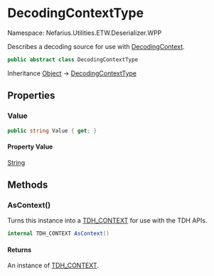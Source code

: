 # DecodingContextType

Namespace: Nefarius.Utilities.ETW.Deserializer.WPP

Describes a decoding source for use with [DecodingContext](./nefarius.utilities.etw.deserializer.wpp.decodingcontext.md).

```csharp
public abstract class DecodingContextType
```

Inheritance [Object](https://docs.microsoft.com/en-us/dotnet/api/system.object) → [DecodingContextType](./nefarius.utilities.etw.deserializer.wpp.decodingcontexttype.md)

## Properties

### <a id="properties-value"/>**Value**

```csharp
public string Value { get; }
```

#### Property Value

[String](https://docs.microsoft.com/en-us/dotnet/api/system.string)<br>

## Methods

### <a id="methods-ascontext"/>**AsContext()**

Turns this instance into a [TDH_CONTEXT](./windows.win32.system.diagnostics.etw.tdh_context.md) for use with the TDH APIs.

```csharp
internal TDH_CONTEXT AsContext()
```

#### Returns

An instance of [TDH_CONTEXT](./windows.win32.system.diagnostics.etw.tdh_context.md).
